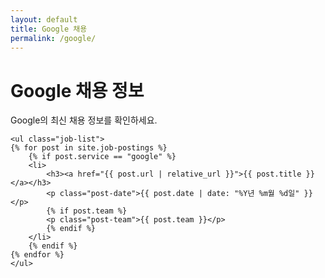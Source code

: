 ```yaml
---
layout: default
title: Google 채용
permalink: /google/
---
```


<div class="company-section">
    <h1>Google 채용 정보</h1>
    <p>Google의 최신 채용 정보를 확인하세요.</p>

    <ul class="job-list">
    {% for post in site.job-postings %}
        {% if post.service == "google" %}
        <li>
            <h3><a href="{{ post.url | relative_url }}">{{ post.title }}</a></h3>
            <p class="post-date">{{ post.date | date: "%Y년 %m월 %d일" }}</p>
            {% if post.team %}
            <p class="post-team">{{ post.team }}</p>
            {% endif %}
        </li>
        {% endif %}
    {% endfor %}
    </ul>
</div> 